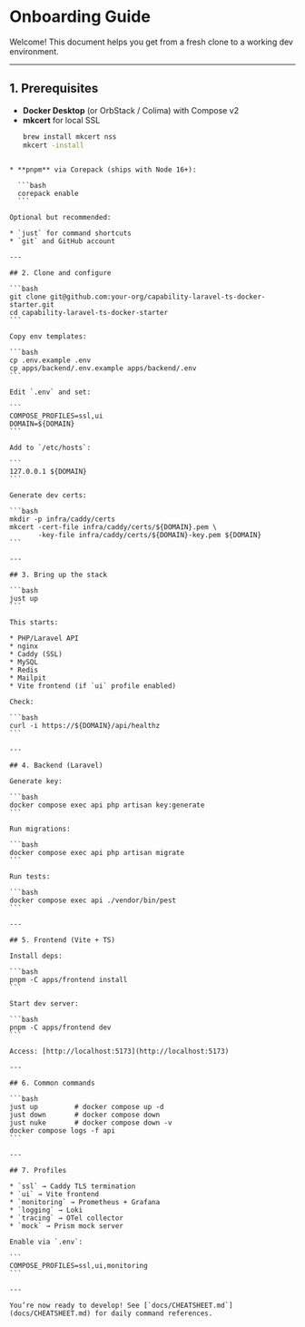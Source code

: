 # Onboarding Guide

Welcome! This document helps you get from a fresh clone to a working dev environment.

---

## 1. Prerequisites

- **Docker Desktop** (or OrbStack / Colima) with Compose v2
- **mkcert** for local SSL  
  ```bash
  brew install mkcert nss
  mkcert -install
````

* **pnpm** via Corepack (ships with Node 16+):

  ```bash
  corepack enable
  ```

Optional but recommended:

* `just` for command shortcuts
* `git` and GitHub account

---

## 2. Clone and configure

```bash
git clone git@github.com:your-org/capability-laravel-ts-docker-starter.git
cd capability-laravel-ts-docker-starter
```

Copy env templates:

```bash
cp .env.example .env
cp apps/backend/.env.example apps/backend/.env
```

Edit `.env` and set:

```
COMPOSE_PROFILES=ssl,ui
DOMAIN=${DOMAIN}
```

Add to `/etc/hosts`:

```
127.0.0.1 ${DOMAIN}
```

Generate dev certs:

```bash
mkdir -p infra/caddy/certs
mkcert -cert-file infra/caddy/certs/${DOMAIN}.pem \
       -key-file infra/caddy/certs/${DOMAIN}-key.pem ${DOMAIN}
```

---

## 3. Bring up the stack

```bash
just up
```

This starts:

* PHP/Laravel API
* nginx
* Caddy (SSL)
* MySQL
* Redis
* Mailpit
* Vite frontend (if `ui` profile enabled)

Check:

```bash
curl -i https://${DOMAIN}/api/healthz
```

---

## 4. Backend (Laravel)

Generate key:

```bash
docker compose exec api php artisan key:generate
```

Run migrations:

```bash
docker compose exec api php artisan migrate
```

Run tests:

```bash
docker compose exec api ./vendor/bin/pest
```

---

## 5. Frontend (Vite + TS)

Install deps:

```bash
pnpm -C apps/frontend install
```

Start dev server:

```bash
pnpm -C apps/frontend dev
```

Access: [http://localhost:5173](http://localhost:5173)

---

## 6. Common commands

```bash
just up         # docker compose up -d
just down       # docker compose down
just nuke       # docker compose down -v
docker compose logs -f api
```

---

## 7. Profiles

* `ssl` → Caddy TLS termination
* `ui` → Vite frontend
* `monitoring` → Prometheus + Grafana
* `logging` → Loki
* `tracing` → OTel collector
* `mock` → Prism mock server

Enable via `.env`:

```
COMPOSE_PROFILES=ssl,ui,monitoring
```

---

You’re now ready to develop! See [`docs/CHEATSHEET.md`](docs/CHEATSHEET.md) for daily command references.
